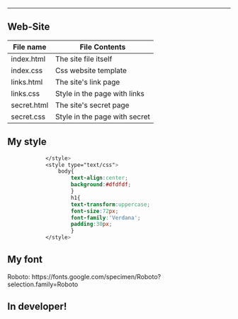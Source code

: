 -------------
Web-Site
-------------
File name       | File Contents
----------------|----------------------
index.html      | The site file itself
index.css       | Css website template
links.html      | The site's link page
links.css       | Style in the page with links
secret.html     | The site's secret page
secret.css      | Style in the page with secret

<h2> My style </h2>

```css
            </style>
            <style type="text/css">
                body{
                    text-align:center;
                    background:#dfdfdf;
                    }
                    h1{
                    text-transform:uppercase;
                    font-size:72px;
                    font-family:'Verdana';
                    padding:30px;
                    }
            </style>
```
<h2>My font</h2>
Roboto: https://fonts.google.com/specimen/Roboto?selection.family=Roboto

<h2> In developer! </h2>

